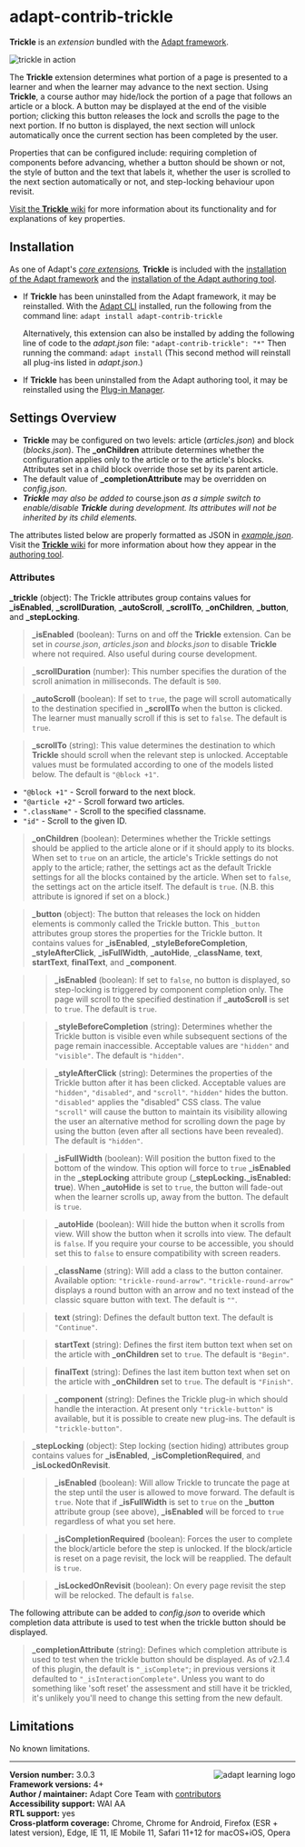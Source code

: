# adapt-contrib-trickle

**Trickle** is an *extension* bundled with the [Adapt framework](https://github.com/adaptlearning/adapt_framework).

<img src="https://github.com/adaptlearning/documentation/blob/master/04_wiki_assets/plug-ins/images/trickle01.gif" alt="trickle in action">

The **Trickle** extension determines what portion of a page is presented to a learner and when the learner may advance to the next section. Using **Trickle**, a course author may hide/lock the portion of a page that follows an article or a block. A button may be displayed at the end of the visible portion; clicking this button releases the lock and scrolls the page to the next portion. If no button is displayed, the next section will unlock automatically once the current section has been completed by the user.

Properties that can be configured include: requiring completion of components before advancing, whether a button should be shown or not, the style of button and the text that labels it, whether the user is scrolled to the next section automatically or not, and step-locking behaviour upon revisit.

[Visit the **Trickle** wiki](https://github.com/adaptlearning/adapt-contrib-trickle/wiki) for more information about its functionality and for explanations of key properties.



## Installation

As one of Adapt's *[core extensions](https://github.com/adaptlearning/adapt_framework/wiki/Core-Plug-ins-in-the-Adapt-Learning-Framework#extensions),* **Trickle** is included with the [installation of the Adapt framework](https://github.com/adaptlearning/adapt_framework/wiki/Manual-installation-of-the-Adapt-framework#installation) and the [installation of the Adapt authoring tool](https://github.com/adaptlearning/adapt_authoring/wiki/Installing-Adapt-Origin).

* If **Trickle** has been uninstalled from the Adapt framework, it may be reinstalled.
With the [Adapt CLI](https://github.com/adaptlearning/adapt-cli) installed, run the following from the command line:
`adapt install adapt-contrib-trickle`

    Alternatively, this extension can also be installed by adding the following line of code to the *adapt.json* file:
    `"adapt-contrib-trickle": "*"`
    Then running the command:
    `adapt install`
    (This second method will reinstall all plug-ins listed in *adapt.json*.)

* If **Trickle** has been uninstalled from the Adapt authoring tool, it may be reinstalled using the [Plug-in Manager](https://github.com/adaptlearning/adapt_authoring/wiki/Plugin-Manager).

## Settings Overview

- **Trickle** may be configured on two levels: article (*articles.json*) and block (*blocks.json*). The **_onChildren** attribute determines whether the configuration applies only to the article or to the article's blocks. Attributes set in a child block override those set by its parent article.
- The default value of **_completionAttribute** may be overridden on _config.json_.
- _**Trickle** may also be added to_ course.json _as a simple switch to enable/disable **Trickle** during development. Its attributes will not be inherited by its child elements._

The attributes listed below are properly formatted as JSON in [*example.json*](https://github.com/adaptlearning/adapt-contrib-trickle/blob/master/example.json).  Visit the [**Trickle** wiki](https://github.com/adaptlearning/adapt-contrib-trickle/wiki) for more information about how they appear in the [authoring tool](https://github.com/adaptlearning/adapt_authoring/wiki).

### Attributes

**\_trickle** (object): The Trickle attributes group contains values for **\_isEnabled**, **\_scrollDuration**, **\_autoScroll**, **\_scrollTo**, **\_onChildren**, **\_button**, and **\_stepLocking**.

>**\_isEnabled** (boolean):  Turns on and off the **Trickle** extension. Can be set in *course.json*, *articles.json* and *blocks.json* to disable **Trickle** where not required. Also useful during course development.

>**\_scrollDuration** (number):  This number specifies the duration of the scroll animation in milliseconds. The default is `500`.

>**\_autoScroll** (boolean):  If set to `true`, the page will scroll automatically to the destination specified in **\_scrollTo** when the button is clicked. The learner must manually scroll if this is set to `false`. The default is `true`.

>**\_scrollTo** (string):  This value determines the destination to which **Trickle** should scroll when the relevant step is unlocked. Acceptable values must be formulated according to one of the models listed below. The default is `"@block +1"`.
- `"@block +1"` - Scroll forward to the next block.
- `"@article +2"` - Scroll forward two articles.
- `".className"` - Scroll to the specified classname.
- `"id"` - Scroll to the given ID.

>**\_onChildren** (boolean):  Determines whether the Trickle settings should be applied to the article alone or if it should apply to its blocks. When set to `true` on an article, the article's Trickle settings do not apply to the article; rather, the settings act as the default Trickle settings for all the blocks contained by the article. When set to `false`, the settings act on the article itself. The default is `true`. (N.B. this attribute is ignored if set on a block.)

>**\_button** (object): The button that releases the lock on hidden elements is commonly called the Trickle button. This `_button` attributes group stores the properties for the Trickle button. It contains values for **\_isEnabled**, **\_styleBeforeCompletion**, **\_styleAfterClick**, **\_isFullWidth**, **\_autoHide**, **\_className**, **text**, **startText**, **finalText**, and **\_component**.

>>**\_isEnabled** (boolean):  If set to `false`, no button is displayed, so step-locking is triggered by component completion only. The page will scroll to the specified destination if **\_autoScroll** is set to `true`. The default is `true`.

>>**\_styleBeforeCompletion** (string):  Determines whether the Trickle button is visible even while subsequent sections of the page remain inaccessible. Acceptable values are `"hidden"` and `"visible"`. The default is `"hidden"`.

>>**\_styleAfterClick** (string): Determines the properties of the Trickle button after it has been clicked. Acceptable values are `"hidden"`, `"disabled"`, and `"scroll"`. `"hidden"` hides the button. `"disabled"` applies the "disabled" CSS class. The value `"scroll"` will cause the button to maintain its visibility allowing the user an alternative method for scrolling down the page by using the button (even after all sections have been revealed). The default is `"hidden"`.

>>**\_isFullWidth** (boolean):  Will position the button fixed to the bottom of the window. This option will force to `true`  **\_isEnabled** in the **\_stepLocking** attribute group (**\_stepLocking.\_isEnabled: true**). When **\_autoHide** is set to `true`, the button will fade-out when the learner scrolls up, away from the button. The default is `true`.

>>**\_autoHide** (boolean):  Will hide the button when it scrolls from view.  Will show the button when it scrolls into view. The default is `false`. If you require your course to be accessible, you should set this to `false` to ensure compatibility with screen readers.

>>**\_className** (string):  Will add a class to the button container. Available option: `"trickle-round-arrow"`. `"trickle-round-arrow"` displays a round button with an arrow and no text instead of the classic square button with text. The default is `""`.

>>**text** (string):  Defines the default button text. The default is `"Continue"`.

>>**startText** (string):  Defines the first item button text when set on the article with **\_onChildren** set to `true`. The default is `"Begin"`.

>>**finalText** (string):  Defines the last item button text when set on the article with **\_onChildren** set to `true`. The default is `"Finish"`.

>>**\_component** (string):  Defines the Trickle plug-in which should handle the interaction. At present only `"trickle-button"` is available, but it is possible to create new plug-ins. The default is `"trickle-button"`.

>**\_stepLocking** (object):  Step locking (section hiding) attributes group contains values for **\_isEnabled**, **\_isCompletionRequired**, and **\_isLockedOnRevisit**.

>>**\_isEnabled** (boolean):  Will allow Trickle to truncate the page at the step until the user is allowed to move forward. The default is `true`. Note that if **\_isFullWidth** is set to `true` on the **\_button** attribute group (see above), **\_isEnabled** will be forced to `true` regardless of what you set here.

>>**\_isCompletionRequired** (boolean):  Forces the user to complete the block/article before the step is unlocked. If the block/article is reset on a page revisit, the lock will be reapplied. The default is `true`.

>>**\_isLockedOnRevisit** (boolean):  On every page revisit the step will be relocked. The default is `false`.

The following attribute can be added to *config.json* to overide which completion data attribute is used to test when the trickle button should be displayed.

>**\_completionAttribute** (string): Defines which completion attribute is used to test when the trickle button should be displayed. As of v2.1.4 of this plugin, the default is `"_isComplete"`; in previous versions it defaulted to `"_isInteractionComplete"`. Unless you want to do something like 'soft reset' the assessment and still have it be trickled, it's unlikely you'll need to change this setting from the new default.

## Limitations

No known limitations.

----------------------------
**Version number:**  3.0.3   <a href="https://community.adaptlearning.org/" target="_blank"><img src="https://github.com/adaptlearning/documentation/blob/master/04_wiki_assets/plug-ins/images/adapt-logo-mrgn-lft.jpg" alt="adapt learning logo" align="right"></a>  
**Framework versions:**  4+  
**Author / maintainer:** Adapt Core Team with [contributors](https://github.com/adaptlearning/adapt-contrib-trickle/graphs/contributors)  
**Accessibility support:** WAI AA  
**RTL support:** yes  
**Cross-platform coverage:** Chrome, Chrome for Android, Firefox (ESR + latest version), Edge, IE 11, IE Mobile 11, Safari 11+12 for macOS+iOS, Opera  
